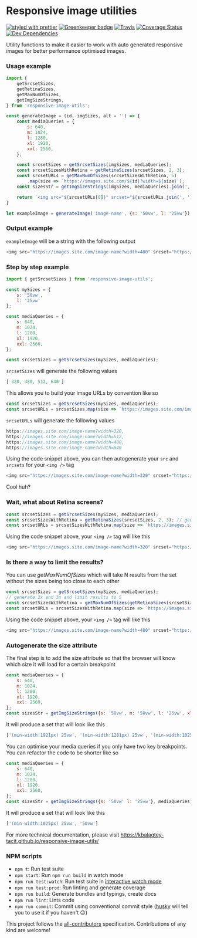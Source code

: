 # Responsive image utilities

[![styled with prettier](https://img.shields.io/badge/styled_with-prettier-ff69b4.svg)](https://github.com/prettier/prettier)
[![Greenkeeper badge](https://badges.greenkeeper.io/kbalagtey-tacit/responsive-image-utils.svg)](https://greenkeeper.io/)
[![Travis](https://img.shields.io/travis/kbalagtey-tacit/responsive-image-utils.svg)](https://travis-ci.org/kbalagtey-tacit/responsive-image-utils)
[![Coverage Status](https://coveralls.io/repos/github/kbalagtey-tacit/responsive-image-utils/badge.svg)](https://coveralls.io/github/kbalagtey-tacit/responsive-image-utils)
[![Dev Dependencies](https://david-dm.org/kbalagtey-tacit/responsive-image-utils/dev-status.svg)](https://david-dm.org/kbalagtey-tacit/responsive-image-utils?type=dev)

Utility functions to make it easier to work with auto generated responsive images for better performance optimised images.

### Usage example
```js
import {
	getSrcsetSizes,
	getRetinaSizes,
	getMaxNumOfSizes,
	getImgSizeStrings,
} from 'responsive-image-utils';

const generateImage = (id, imgSizes, alt = '') => {
	const mediaQueries = {
		s: 640,
		m: 1024,
		l: 1280,
		xl: 1920,
		xxl: 2560,
	};

	const srcsetSizes = getSrcsetSizes(imgSizes, mediaQueries);
	const srcsetSizesWithRetina = getRetinaSizes(srcsetSizes, 2, 3);
	const srcsetURLs = getMaxNumOfSizes(srcsetSizesWithRetina, 5)
		.map(size => `https://images.site.com/${id}?width=${size}`);
	const sizesStr = getImgSizeStrings(imgSizes, mediaQueries).join(', ');

	return `<img src="${srcsetURLs[0]}" srcset="${srcsetURLs.join(', ')}" sizes="${sizesStr}" alt="${alt}" />`;
}

let exampleImage = generateImage('image-name', {s: '50vw', l: '25vw'});
```

### Output example
`exampleImage` will be a string with the following output

```js
<img src="https://images.site.com/image-name?width=480" srcset="https://images.site.com/image-name?width=480, https://images.site.com/image-name?width=640, https://images.site.com/image-name?width=1024, https://images.site.com/image-name?width=1440, https://images.site.com/image-name?width=1920" sizes="(min-width:1025px) 25vw, 50vw" alt="" />
```

### Step by step example
```js
import { getSrcsetSizes } from 'responsive-image-utils';

const mySizes = {
	s: '50vw',
	l: '25vw'
};

const mediaQueries = {
	s: 640,
	m: 1024,
	l: 1280,
	xl: 1920,
	xxl: 2560,
};

const srcsetSizes = getSrcsetSizes(mySizes, mediaQueries);
```


`srcsetSizes` will generate the following values
```js
[ 320, 480, 512, 640 ]
```

This allows you to build your image URLs by convention like so

```js
const srcsetSizes = getSrcsetSizes(mySizes, mediaQueries);
const srcsetURLs = srcsetSizes.map(size => `https://images.site.com/image-name?width=${size}`).join(', ');
```


`srcsetURLs` will generate the following values

```js
https://images.site.com/image-name?width=320,
https://images.site.com/image-name?width=512,
https://images.site.com/image-name?width=480,
https://images.site.com/image-name?width=640
```

Using the code snippet above, you can then autogenerate your `src` and `srcsets` for your `<img />` tag
```js
<img src="https://images.site.com/image-name?width=320" srcset="https://images.site.com/image-name?width=320, https://images.site.com/image-name?width=480, https://images.site.com/image-name?width=512, https://images.site.com/image-name?width=640" alt="" />
```

Cool huh?

### Wait, what about Retina screens?
```js
const srcsetSizes = getSrcsetSizes(mySizes, mediaQueries);
const srcsetSizesWithRetina = getRetinaSizes(srcsetSizes, 2, 3); // generate 2x and 3x
const srcsetURLs = srcsetSizesWithRetina.map(size => `https://images.site.com/image-name?width=${size}`).join(', ');
```

Using the code snippet above, your `<img />` tag will like this
```js
<img src="https://images.site.com/image-name?width=320" srcset="https://images.site.com/image-name?width=320, https://images.site.com/image-name?width=480, https://images.site.com/image-name?width=512, https://images.site.com/image-name?width=640, https://images.site.com/image-name?width=960, https://images.site.com/image-name?width=1024, https://images.site.com/image-name?width=1280, https://images.site.com/image-name?width=1440, https://images.site.com/image-name?width=1536, https://images.site.com/image-name?width=1920" alt="" />
```

### Is there a way to limit the results?

You can use *getMaxNumOfSizes* which will take N results from the set without the sizes being too close to each other
```js
const srcsetSizes = getSrcsetSizes(mySizes, mediaQueries);
// generate 2x and 3x and limit results to 5
const srcsetSizesWithRetina = getMaxNumOfSizes(getRetinaSizes(srcsetSizes, 2, 3), 5);
const srcsetURLs = srcsetSizesWithRetina.map(size => `https://images.site.com/image-name?width=${size}`).join(', ');
```

Using the code snippet above, your `<img />` tag will like this
```js
<img src="https://images.site.com/image-name?width=480" srcset="https://images.site.com/image-name?width=480, https://images.site.com/image-name?width=640, https://images.site.com/image-name?width=1024, https://images.site.com/image-name?width=1440, https://images.site.com/image-name?width=1920" alt="" />
```

### Autogenerate the size attribute

The final step is to add the size attribute so that the browser will know which size it will load for a certain breakpoint

```js
const mediaQueries = {
	s: 640,
	m: 1024,
	l: 1280,
	xl: 1920,
	xxl: 2560,
};
const sizesStr = getImgSizeStrings({s: '50vw', m: '50vw', l: '25vw', xl: '25vw', xxl: '25vw'}, mediaQueries);
```

It will produce a set that will look like this
```js
['(min-width:1921px) 25vw', '(min-width:1281px) 25vw', '(min-width:1025px) 25vw', '(min-width:641px) 50vw', '50vw']
```

You can optimise your media queries if you only have two key breakpoints. You can refactor the code to be shorter like so
```js
const mediaQueries = {
	s: 640,
	m: 1024,
	l: 1280,
	xl: 1920,
	xxl: 2560,
};
const sizesStr = getImgSizeStrings({s: '50vw' l: '25vw'}, mediaQueries);
```

It will produce a set that will look like this
```js
['(min-width:1025px) 25vw', '50vw']
```

For more technical documentation, please visit https://kbalagtey-tacit.github.io/responsive-image-utils/

### NPM scripts

 - `npm t`: Run test suite
 - `npm start`: Run `npm run build` in watch mode
 - `npm run test:watch`: Run test suite in [interactive watch mode](http://facebook.github.io/jest/docs/cli.html#watch)
 - `npm run test:prod`: Run linting and generate coverage
 - `npm run build`: Generate bundles and typings, create docs
 - `npm run lint`: Lints code
 - `npm run commit`: Commit using conventional commit style ([husky](https://github.com/typicode/husky) will tell you to use it if you haven't :wink:)

This project follows the [all-contributors](https://github.com/kentcdodds/all-contributors) specification. Contributions of any kind are welcome!
